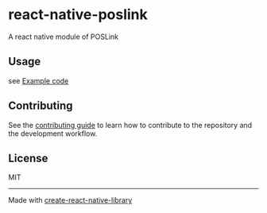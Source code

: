 # react-native-poslink

A react native module of POSLink

<!-- ## Installation

```sh
npm install @rotender/react-native-poslink
``` -->

## Usage

see [Example code](https://github.com/rotenderco/react-native-poslink/blob/main/example/src/App.tsx)

## Contributing

See the [contributing guide](CONTRIBUTING.md) to learn how to contribute to the repository and the development workflow.

## License

MIT

---

Made with [create-react-native-library](https://github.com/callstack/react-native-builder-bob)
